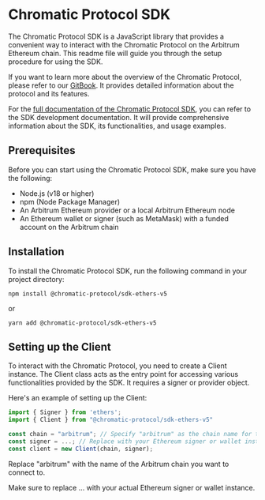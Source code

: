 # Chromatic Protocol SDK
The Chromatic Protocol SDK is a JavaScript library that provides a convenient way to interact with the Chromatic Protocol on the Arbitrum Ethereum chain. This readme file will guide you through the setup procedure for using the SDK.

If you want to learn more about the overview of the Chromatic Protocol, please refer to our [GitBook](https://chromatic-protocol.gitbook.io/docs). It provides detailed information about the protocol and its features.

For the [full documentation of the Chromatic Protocol SDK](https://chromatic.finance/docs/sdk/intro), you can refer to the SDK development documentation. It will provide comprehensive information about the SDK, its functionalities, and usage examples.


## Prerequisites
Before you can start using the Chromatic Protocol SDK, make sure you have the following:

- Node.js (v18 or higher)
- npm (Node Package Manager)
- An Arbitrum Ethereum provider or a local Arbitrum Ethereum node
- An Ethereum wallet or signer (such as MetaMask) with a funded account on the Arbitrum chain

## Installation
To install the Chromatic Protocol SDK, run the following command in your project directory:

```shell
npm install @chromatic-protocol/sdk-ethers-v5
```

or

```shell
yarn add @chromatic-protocol/sdk-ethers-v5
```

## Setting up the Client
To interact with the Chromatic Protocol, you need to create a Client instance. The Client class acts as the entry point for accessing various functionalities provided by the SDK. It requires a signer or provider object.

Here's an example of setting up the Client:

```javascript
import { Signer } from 'ethers';
import { Client } from "@chromatic-protocol/sdk-ethers-v5"

const chain = "arbitrum"; // Specify "arbitrum" as the chain name for the Arbitrum chain
const signer = ...; // Replace with your Ethereum signer or wallet instance
const client = new Client(chain, signer);
```

Replace "arbitrum" with the name of the Arbitrum chain you want to connect to.

Make sure to replace ... with your actual Ethereum signer or wallet instance.
